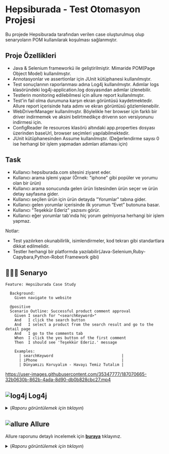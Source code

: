 # Hepsiburada - Test Otomasyon Projesi

Bu projede Hepsiburada tarafından verilen case oluşturulmuş olup senaryoların POM kullanılarak koşulması sağlanmıştır. 

Proje Özellikleri
--- 
- Java & Selenium frameworkü ile geliştirilmiştir. Mimaride POM(Page Object Model) kullanılmıştır.   
- Annotasyonlar ve assertionlar için JUnit kütüphanesi kullanılmıştır.
- Test sonuçlarının raporlanması adına Log4j kullanılmıştır. Adımlar logs klasöründeki log4j-application.log dosyasından adımlar izlenebilir.
- Testlerin monitoring edilebilmesi için allure report kullanılmıştır.
- Test'in fail olma durumuna karşın ekran görüntüsü kaydetmektedir. Allure report içerisinde hata adımı ve ekran görüntüsü gözlemlenebilir.
- WebDriverManager kullanılmıştır. Böylelikle her browser için farklı bir driver indirmemek ve aksini belirtmedikçe driverın son versiyonunu indirmesi için.
- ConfigReader ile resources klasörü altındaki app.properties dosyası üzerinden baseUrl, browser seçimleri yapılabilmektedir.
- JUnit kütüphanesinden Assume kullanılmıştır. (Değerlendirme sayısı 0 ise herhangi bir işlem yapmadan adımları atlaması için)

Task
---
- Kullanıcı hepsiburada.com sitesini ziyaret eder.
- Kullanıcı arama işlemi yapar (Örnek: "iphone" gibi popüler ve yorumu olan bir ürün)
- Kullanıcı arama sonucunda gelen ürün listesinden ürün seçer ve ürün detay sayfasına gider.
- Kullanıcı seçilen ürün için ürün detayda "Yorumlar" tabına gider.
- Kullanıcı gelen yorumlar içerisinde ilk yorumun “Evet” butonuna basar.
- Kullanıcı "Teşekkür Ederiz" yazısını görür.
- Kullanıcı eğer yorumlar tab’ında hiç yorum gelmiyorsa herhangi bir işlem yapmaz.

Notlar:
- Test yazılırken okunabilirlik, isimlendirmeler, kod tekrarı gibi standartlara dikkat edilmelidir.
- Testler herhangi bir platformda yazılabilir(Java-Selenium,Ruby-Capybara,Python-Robot Framework gibi)

## 👨🏿‍💻 Senaryo

```cucumber
Feature: Hepsiburada Case Study

  Background:
    Given navigate to website

  @positive
  Scenario Outline: Successful product comment approval
    Given I search for "<searchKeyword>"
    And   I click the search button
    And   I select a product from the search result and go to the detail page
    And   I go to the comments tab
    When  I click the yes button of the first comment
    Then  I should see 'Teşekkür Ederiz.' message

    Examples:
      | searchKeyword                              |
      | iPhone                                     |
      | Dünyamızı Koruyalım - Havayı Temiz Tutalım |
```

https://user-images.githubusercontent.com/35347777/187070665-32b0630b-862b-4ada-8d90-db0b828cbc27.mp4

## ![log4j](https://user-images.githubusercontent.com/35347777/187072045-4d157e04-a467-47cd-8b07-875b9b2b7887.png) Log4j 
 
<details>
  <summary> (<i>Raporu görüntülemek için tıklayın</i>)</summary>

![log4j](https://user-images.githubusercontent.com/35347777/187070839-81cbf7c6-765d-496c-be02-8d9d1de664ee.png)

</details>
  
## ![allure](https://user-images.githubusercontent.com/35347777/187071905-8bad55fd-b3e4-4154-8af9-b10d313c5dd5.png) Allure

 Allure raporunu detaylı incelemek için [**buraya**](https://onurerdemiroglu.com.tr/hb/case2/allure-reports/) tıklayınız.

<details>
  <summary> (<i>Raporu görüntülemek için tıklayın</i>)</summary>

![iPhoneAllure](https://user-images.githubusercontent.com/35347777/187071440-dfcfd115-3bce-4758-9e45-58f1835074a8.png)

![DunyamiziKoruyalimAllure](https://user-images.githubusercontent.com/35347777/187071438-a6b51f93-d52e-4c5d-a8e0-74509606308f.png)

</details>

